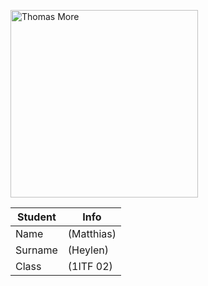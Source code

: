 <p>
    <img src="https://www.thomasmore.be/sites/default/files/inline-images/tm_eng_standaardlogo_thumb.png" alt="Thomas More" width="300" />
</p>

| Student | Info |
| --- | ---|
| Name | (Matthias) |
| Surname| (Heylen) |
| Class | (1ITF 02) |
